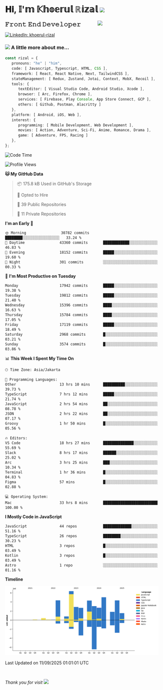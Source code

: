 <h1> 𝐇𝐢, 𝕀'𝕞 𝕂𝕙𝕠𝕖𝕣𝕦𝕝 ℝ𝕚𝕫𝕒𝕝 <img src="https://media.giphy.com/media/mGcNjsfWAjY5AEZNw6/giphy.gif" width="50"></h1>
<img align='right' src="https://media.giphy.com/media/v1.Y2lkPTc5MGI3NjExOWI2ajR2NGJubzBsZHFuaHMwajRrcDNsNXJwOG8yb3F0NjhkNXF4OSZlcD12MV9pbnRlcm5hbF9naWZfYnlfaWQmY3Q9cw/fkZukR450RQ1qnGaq9/giphy.gif" width="200">
<strong style="font-size:20px;">𝙵𝚛𝚘𝚗𝚝 𝙴𝚗𝚍 𝙳𝚎𝚟𝚎𝚕𝚘𝚙𝚎𝚛</strong>
</p></em>

[![LinkedIn: khoerul-rizal](https://img.shields.io/badge/khoerul--rizal-blue?style=flat-square&logo=Linkedin&logoColor=white&link=https://www.linkedin.com/in/khoerul-rizal/)](https://www.linkedin.com/in/khoerul-rizal/)

### <img src="https://media.giphy.com/media/VgCDAzcKvsR6OM0uWg/giphy.gif" width="50"> A little more about me...

```typescript
const rizal = {
   pronouns: "he" | "him",
   code: [ Javascript, Typescript, HTML, CSS ],
   framework: [ React, React Native, Next, TailwindCSS ],
   stateManagement: [ Redux, Zustand, Jotai, Context, MobX, Recoil ],
   tools: {
      textEditor: [ Visual Studio Code, Android Studio, Xcode ],
      browser: [ Arc, Firefox, Chrome ],
      services: [ Firebase, Play Console, App Store Connect, GCP ],
      others: [ Github, Postman, Alacritty ]
   },
   platform: [ Android, iOS, Web ],
   interest: {
      programming: [ Mobile Development, Web Development ],
      movies: [ Action, Adventure, Sci-Fi, Anime, Romance, Drama ],
      game: [ Adventure, FPS, Racing ]
   },
};
```

<!--START_SECTION:waka-->
![Code Time](http://img.shields.io/badge/Code%20Time-3%2C900%20hrs%2036%20mins-blue)

![Profile Views](http://img.shields.io/badge/Profile%20Views-0-blue)

**🐱 My GitHub Data** 

> 📦 175.8 kB Used in GitHub's Storage 
 > 
> 💼 Opted to Hire
 > 
> 📜 39 Public Repositories 
 > 
> 🔑 11 Private Repositories 
 > 
**I'm an Early 🐤** 

```text
🌞 Morning                30782 commits       ████████░░░░░░░░░░░░░░░░░   33.24 % 
🌆 Daytime                43360 commits       ████████████░░░░░░░░░░░░░   46.83 % 
🌃 Evening                18152 commits       █████░░░░░░░░░░░░░░░░░░░░   19.60 % 
🌙 Night                  301 commits         ░░░░░░░░░░░░░░░░░░░░░░░░░   00.33 % 
```
📅 **I'm Most Productive on Tuesday** 

```text
Monday                   17942 commits       █████░░░░░░░░░░░░░░░░░░░░   19.38 % 
Tuesday                  19812 commits       █████░░░░░░░░░░░░░░░░░░░░   21.40 % 
Wednesday                15396 commits       ████░░░░░░░░░░░░░░░░░░░░░   16.63 % 
Thursday                 15784 commits       ████░░░░░░░░░░░░░░░░░░░░░   17.05 % 
Friday                   17119 commits       █████░░░░░░░░░░░░░░░░░░░░   18.49 % 
Saturday                 2968 commits        █░░░░░░░░░░░░░░░░░░░░░░░░   03.21 % 
Sunday                   3574 commits        █░░░░░░░░░░░░░░░░░░░░░░░░   03.86 % 
```


📊 **This Week I Spent My Time On** 

```text
🕑︎ Time Zone: Asia/Jakarta

💬 Programming Languages: 
Other                    13 hrs 10 mins      ██████████░░░░░░░░░░░░░░░   39.73 % 
TypeScript               7 hrs 12 mins       █████░░░░░░░░░░░░░░░░░░░░   21.74 % 
JavaScript               2 hrs 54 mins       ██░░░░░░░░░░░░░░░░░░░░░░░   08.78 % 
JSON                     2 hrs 22 mins       ██░░░░░░░░░░░░░░░░░░░░░░░   07.17 % 
Groovy                   1 hr 50 mins        █░░░░░░░░░░░░░░░░░░░░░░░░   05.56 % 

🔥 Editors: 
VS Code                  18 hrs 27 mins      ██████████████░░░░░░░░░░░   55.69 % 
Slack                    8 hrs 17 mins       ██████░░░░░░░░░░░░░░░░░░░   25.02 % 
Arc                      3 hrs 25 mins       ███░░░░░░░░░░░░░░░░░░░░░░   10.34 % 
Terminal                 1 hr 36 mins        █░░░░░░░░░░░░░░░░░░░░░░░░   04.83 % 
Figma                    57 mins             █░░░░░░░░░░░░░░░░░░░░░░░░   02.88 % 

💻 Operating System: 
Mac                      33 hrs 8 mins       █████████████████████████   100.00 % 
```

**I Mostly Code in JavaScript** 

```text
JavaScript               44 repos            █████████████░░░░░░░░░░░░   51.16 % 
TypeScript               26 repos            ████████░░░░░░░░░░░░░░░░░   30.23 % 
HTML                     3 repos             █░░░░░░░░░░░░░░░░░░░░░░░░   03.49 % 
Kotlin                   3 repos             █░░░░░░░░░░░░░░░░░░░░░░░░   03.49 % 
Astro                    1 repo              ░░░░░░░░░░░░░░░░░░░░░░░░░   01.16 % 
```



**Timeline**

![Lines of Code chart](https://raw.githubusercontent.com/khoerulrizal/khoerulrizal/main/assets/bar_graph.png)


 Last Updated on 11/09/2025 01:01:01 UTC
<!--END_SECTION:waka-->
</details>
<br/>

<em>Thank you for visit</em> <img src="https://media.giphy.com/media/v1.Y2lkPTc5MGI3NjExcHdvNm1qZWtjaGw0ZjdwM3Z3NnY2dHlueTVuODBta2FiY20wM2YybSZlcD12MV9pbnRlcm5hbF9naWZfYnlfaWQmY3Q9cw/tV25tpdKqdFa9x81k2/giphy.gif" width="40">
